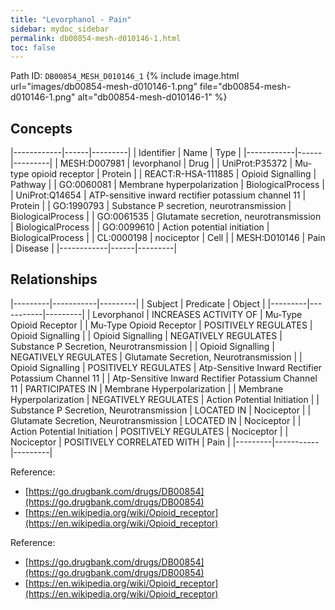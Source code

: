 ```yaml
---
title: "Levorphanol - Pain"
sidebar: mydoc_sidebar
permalink: db00854-mesh-d010146-1.html
toc: false 
---
```



Path ID: `DB00854_MESH_D010146_1`
{% include image.html url="images/db00854-mesh-d010146-1.png" file="db00854-mesh-d010146-1.png" alt="db00854-mesh-d010146-1" %}

## Concepts

|------------|------|---------|
| Identifier | Name | Type    |
|------------|------|---------|
| MESH:D007981 | levorphanol | Drug |
| UniProt:P35372 | Mu-type opioid receptor | Protein |
| REACT:R-HSA-111885 | Opioid Signalling | Pathway |
| GO:0060081 | Membrane hyperpolarization | BiologicalProcess |
| UniProt:Q14654 | ATP-sensitive inward rectifier potassium channel 11 | Protein |
| GO:1990793 | Substance P secretion, neurotransmission | BiologicalProcess |
| GO:0061535 | Glutamate secretion, neurotransmission | BiologicalProcess |
| GO:0099610 | Action potential initiation | BiologicalProcess |
| CL:0000198 | nociceptor | Cell |
| MESH:D010146 | Pain | Disease |
|------------|------|---------|

## Relationships

|---------|-----------|---------|
| Subject | Predicate | Object  |
|---------|-----------|---------|
| Levorphanol | INCREASES ACTIVITY OF | Mu-Type Opioid Receptor |
| Mu-Type Opioid Receptor | POSITIVELY REGULATES | Opioid Signalling |
| Opioid Signalling | NEGATIVELY REGULATES | Substance P Secretion, Neurotransmission |
| Opioid Signalling | NEGATIVELY REGULATES | Glutamate Secretion, Neurotransmission |
| Opioid Signalling | POSITIVELY REGULATES | Atp-Sensitive Inward Rectifier Potassium Channel 11 |
| Atp-Sensitive Inward Rectifier Potassium Channel 11 | PARTICIPATES IN | Membrane Hyperpolarization |
| Membrane Hyperpolarization | NEGATIVELY REGULATES | Action Potential Initiation |
| Substance P Secretion, Neurotransmission | LOCATED IN | Nociceptor |
| Glutamate Secretion, Neurotransmission | LOCATED IN | Nociceptor |
| Action Potential Initiation | POSITIVELY REGULATES | Nociceptor |
| Nociceptor | POSITIVELY CORRELATED WITH | Pain |
|---------|-----------|---------|

Reference: 
  - [https://go.drugbank.com/drugs/DB00854](https://go.drugbank.com/drugs/DB00854)
  - [https://en.wikipedia.org/wiki/Opioid_receptor](https://en.wikipedia.org/wiki/Opioid_receptor)

Reference: 
  - [https://go.drugbank.com/drugs/DB00854](https://go.drugbank.com/drugs/DB00854)
  - [https://en.wikipedia.org/wiki/Opioid_receptor](https://en.wikipedia.org/wiki/Opioid_receptor)
